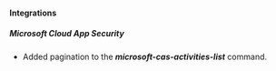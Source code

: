 
#### Integrations
##### Microsoft Cloud App Security
- Added pagination to the ***microsoft-cas-activities-list*** command.
